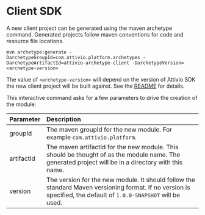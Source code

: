 # Client SDK

A new client project can be generated using the maven archetype command. Generated projects follow maven conventions for code and resource file locations.

```text
mvn archetype:generate -DarchetypeGroupId=com.attivio.platform.archetypes -DarchetypeArtifactId=attivio-archetype-client -DarchetypeVersion=<archetype-version>
```

The value of `<archetype-version>` will depend on the version of Attivio SDK the new client project will be built against. See the [README](https://github.com/attivio/sdk/blob/4.4/README.md#create-a-sample-attivio-client-project) for details.

This interactive command asks for a few parameters to drive the creation of the module:

| Parameter | Description |
| :--- | :--- |
| groupId | The maven groupId for the new module.  For example `com.attivio.platform`. |
| artifactId | The maven artifactId for the new module.  This should be thought of as the module name.  The generated project will be in a directory with this name. |
| version | The version for the new module. It should follow the standard Maven versioning format. If no version is specified, the default of `1.0.0-SNAPSHOT` will be used. |

